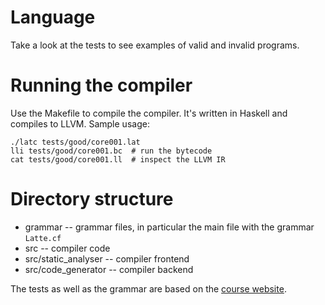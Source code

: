 # Language

Take a look at the tests to see examples
of valid and invalid programs.

# Running the compiler

Use the Makefile to compile the compiler.
It's written in Haskell and compiles to
LLVM.
Sample usage:

    ./latc tests/good/core001.lat
    lli tests/good/core001.bc  # run the bytecode
    cat tests/good/core001.ll  # inspect the LLVM IR

# Directory structure

- grammar -- grammar files, in particular the main file with the grammar `Latte.cf`
- src -- compiler code
- src/static_analyser -- compiler frontend
- src/code_generator -- compiler backend

The tests as well as the grammar are based on the [course website](https://www.mimuw.edu.pl/~ben/Zajecia/Mrj2020/latte.html).
